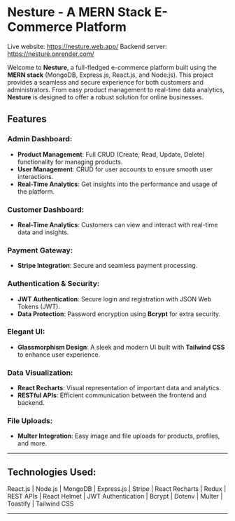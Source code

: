 # Nesture - A MERN Stack E-Commerce Platform
Live website: https://nesture.web.app/
Backend server: https://nesture.onrender.com/

Welcome to **Nesture**, a full-fledged e-commerce platform built using the **MERN stack** (MongoDB, Express.js, React.js, and Node.js). This project provides a seamless and secure experience for both customers and administrators. From easy product management to real-time data analytics, **Nesture** is designed to offer a robust solution for online businesses.

## Features

### Admin Dashboard:
- **Product Management**: Full CRUD (Create, Read, Update, Delete) functionality for managing products.
- **User Management**: CRUD for user accounts to ensure smooth user interactions.
- **Real-Time Analytics**: Get insights into the performance and usage of the platform.

### Customer Dashboard:
- **Real-Time Analytics**: Customers can view and interact with real-time data and insights.
  
### Payment Gateway:
- **Stripe Integration**: Secure and seamless payment processing.

### Authentication & Security:
- **JWT Authentication**: Secure login and registration with JSON Web Tokens (JWT).
- **Data Protection**: Password encryption using **Bcrypt** for extra security.

### Elegant UI:
- **Glassmorphism Design**: A sleek and modern UI built with **Tailwind CSS** to enhance user experience.

### Data Visualization:
- **React Recharts**: Visual representation of important data and analytics.
- **RESTful APIs**: Efficient communication between the frontend and backend.

### File Uploads:
- **Multer Integration**: Easy image and file uploads for products, profiles, and more.

---

## Technologies Used:
React.js | Node.js | MongoDB | Express.js | Stripe | React Recharts | Redux | REST APIs | React Helmet | JWT Authentication | Bcrypt | Dotenv | Multer | Toastify | Tailwind CSS


---
